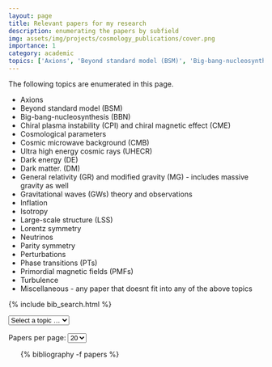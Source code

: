 ```yaml
---
layout: page
title: Relevant papers for my research
description: enumerating the papers by subfield
img: assets/img/projects/cosmology_publications/cover.png
importance: 1
category: academic
topics: ['Axions', 'Beyond standard model (BSM)', 'Big-bang-nucleosynthesis (BBN)', 'Chiral plasma instability (CPI) and chiral magnetic effect (CME)', 'Cosmological parameters','Cosmic microwave background (CMB)', 'Ultra high energy cosmic rays (UHECR)', 'Dark energy (DE)', 'Dark matter. (DM)', 'General relativity (GR) and modified gravity (MG)', 'Gravitational waves (GWs) theory & observations', 'Inflation', 'Isotropy', 'Large-scale structure (LSS)', 'Lorentz symmetry', 'Neutrinos', 'Parity symmetry', 'Perturbations', 'Phase transitions (PTs)', 'Primordial magnetic fields (PMFs)', 'Turbulence', 'Miscellaneous']
---
```

The following topics are enumerated in this page. 
- Axions
- Beyond standard model (BSM)
- Big-bang-nucleosynthesis (BBN)
- Chiral plasma instability (CPI) and chiral magnetic effect (CME)
- Cosmological parameters
- Cosmic microwave background (CMB)
- Ultra high energy cosmic rays (UHECR)
- Dark energy (DE)
- Dark matter. (DM)
- General relativity (GR) and modified gravity (MG) - includes massive gravity as well
- Gravitational waves (GWs) theory and observations
- Inflation
- Isotropy 
- Large-scale structure (LSS)
- Lorentz symmetry 
- Neutrinos
- Parity symmetry 
- Perturbations 
- Phase transitions (PTs)
- Primordial magnetic fields (PMFs)
- Turbulence
- Miscellaneous - any paper that doesnt fit into any of the above topics

{% include bib_search.html %}

<!-- ────────────  keyword filter UI  ──────────── -->
<div class="keyword-filter">
  <select id="topic-select">
    <option value="" disabled selected>Select a topic …</option>
    {% for t in page.topics %}
      <option value="{{ t }}">{{ t }}</option>
    {% endfor %}
  </select>

  <!-- pills for active filters will appear here -->
  <div id="selected-topics"></div>

  <!-- clear‑all button (hidden when nothing selected) -->
  <button id="clear-topics" style="display:none;">✖ Clear all</button>
</div>


<div class="bibliography-controls">
  <label for="per-page">Papers per page:</label>
  <select id="per-page">
    <option value="10">10</option>
    <option value="20" selected>20</option>
    <option value="50">50</option>
  </select>
</div>

<ul id="bib-list">
  {% bibliography -f papers %}
</ul>
<div id="bib-nav"></div>

<style>
  /* Anything that has the extra .hidden class is invisible */
  .hidden { display: none; }
</style>

<style>
.keyword-filter { margin-bottom: 1rem; }
#selected-topics .pill {
  display:inline-block; margin:.2em .35em; padding:.15em .55em;
  background:#e0e0e0; border-radius:1em; font-size:.85em; position:relative;
}
#selected-topics .pill .close {
  margin-left:.45em; cursor:pointer; font-weight:bold;
}
</style>


<script>
document.addEventListener('DOMContentLoaded', () => {
  /* --------- core DOM refs (unchanged) --------- */
  const perPageSelect = document.getElementById('per-page');
  const bibItems = Array.from(document.querySelectorAll('#bib-list li'));

/* --- add a <span class="num"> to each row (only once) --- */
bibItems.forEach(li => {
  if (!li.querySelector('.num')) {
    const num = document.createElement('span');
    num.className = 'num';
    li.insertBefore(num, li.firstChild);
  }
});



  /* two nav bars */
  const navBottom = document.getElementById('bib-nav');      // already in HTML
  const navTop    = document.createElement('div');           // we create this one

 /* ──── NEW: elements for topic filtering ──── */
  const topicSelect   = document.getElementById('topic-select');
  const selectedBox   = document.getElementById('selected-topics');
  const clearBtn      = document.getElementById('clear-topics');
  const selectedTopics = new Set();

  navTop.id = 'bib-nav-top';
  navTop.className = navBottom.className || '';
  // put the top bar right above #bib-list
  const bibListDiv = document.getElementById('bib-list');
  bibListDiv.parentNode.insertBefore(navTop, bibListDiv);

  /* ordered list element (for global numbering) */
  const bibOL = document.querySelector('#bib-list ol');

  /* current settings */
  let perPage     = +perPageSelect.value;
  let currentPage = 1;
  let inTopicFilter = false;    // prevent infinite observer loops

  /* --------- helper: items currently visible (i.e., not .unloaded) --------- */
  const getVisibleItems = () =>
    bibItems.filter(li => !li.classList.contains('unloaded'));

/* ──── helper: update pills UI ──── */
  function refreshPills() {
    selectedBox.innerHTML = '';
    selectedTopics.forEach(t => {
      const pill = document.createElement('span');
      pill.className = 'pill';
      pill.textContent = t;
      const x = document.createElement('span');
      x.className = 'close';
      x.textContent = '×';
      x.addEventListener('click', () => { selectedTopics.delete(t); applyTopicFilter(); });
      pill.appendChild(x);
      selectedBox.appendChild(pill);
    });
    clearBtn.style.display = selectedTopics.size ? '' : 'none';
  }

  /* ──── helper: (re)apply topic filter ──── */
  function applyTopicFilter() {
  inTopicFilter = true;       // ⟵ NEW

  const active = Array.from(selectedTopics).map(t => t.toLowerCase());
  bibItems.forEach(li => {
    const kw = (li.dataset.keywords || '')
                 .toLowerCase()
                 .split(',')
                 .map(s => s.trim());    // keep your .trim() fix
    const matches = active.every(a => kw.includes(a));
    li.classList.toggle('unloaded', !matches);
  });
  refreshPills();

  inTopicFilter = false;      // ⟵ NEW
}



  /* ──── select‑menu event ──── */
  topicSelect.addEventListener('change', () => {
    const val = topicSelect.value;
    if (val && !selectedTopics.has(val)) {
      selectedTopics.add(val);
      applyTopicFilter();              // sets .unloaded and triggers observer
    }
    topicSelect.selectedIndex = 0;     // reset dropdown label
  });

  /* ──── clear‑all event ──── */
  clearBtn.addEventListener('click', () => {
    selectedTopics.clear();
    applyTopicFilter();                // show everything again
  });


  /* --------- fill one nav bar (called twice) --------- */
  function fillBar(bar, totalPages) {
    bar.innerHTML = '';

    const addBtn = (label, page, disabled = false) => {
      const b = document.createElement('button');
      b.textContent = label;
      b.disabled    = disabled;
      if (!disabled) b.addEventListener('click', () => showPage(page));
      bar.appendChild(b);
    };
    const addDots = () => {
      const dots = document.createElement('span');
      dots.textContent = '…';
      bar.appendChild(dots);
    };

    /* which 10 pages? */
    let start = Math.max(1, currentPage - 4);
    let end   = start + 9;
    if (end > totalPages) { end = totalPages; start = Math.max(1, end - 9); }

    if (start > 1) { addBtn('«1', 1); if (start > 2) addDots(); }
    for (let p = start; p <= end; p++) addBtn(String(p), p, p === currentPage);
    if (end < totalPages) { if (end < totalPages - 1) addDots(); addBtn('»' + totalPages, totalPages); }
  }

  /* --------- main renderer --------- */
 function showPage(page) {
  const pool       = getVisibleItems();
  const totalPages = Math.max(1, Math.ceil(pool.length / perPage));

  currentPage = Math.min(Math.max(1, page), totalPages);

  const sliceStart = (currentPage - 1) * perPage;
  const sliceEnd   = sliceStart + perPage;

  //* —— hide everything & clear old numbers —— */
bibItems.forEach(li => {
  li.style.display = 'none';
  li.querySelector('.num').textContent = '';
});

/* —— show just the slice, write correct global index —— */
pool.slice(sliceStart, sliceEnd).forEach((li, idx) => {
  li.style.display = '';
  li.querySelector('.num').textContent = sliceStart + idx + 1;
});


  /* ---- set the <ol> start attribute (for accessibility) ---- */
  if (bibOL && pool.length) bibOL.start = sliceStart + 1;

  /* ---- rebuild nav bars ---- */
  fillBar(navTop, totalPages);
  fillBar(navBottom, totalPages);
}


  /* ----------------------------------------------- */
    /*  keep topic filter in force after each search   */
    /* ----------------------------------------------- */
    const searchInput =
        document.querySelector('#search') ||          // common id in bib_search.html
        document.querySelector('input[type="search"]');

    if (searchInput) {
    searchInput.addEventListener('input', () => {
        /* wait till bib_search has finished toggling .unloaded,
        then re‑apply the topic logic                      */
        setTimeout(() => {
        applyTopicFilter();   // restore pill filter
        showPage(1);          // rebuild pagination from the *intersection*
        }, 0);                  // 0 ms = run right after current event loop tick
    });
    }


  /* --------- events --------- */
  perPageSelect.addEventListener('change', () => {
    perPage = +perPageSelect.value;
    showPage(1);                       // reset to first page when size changes
  });

  /* watch for search filter toggling .unloaded */
  const observer = new MutationObserver(() => {
  if (!inTopicFilter) {       // ignore mutations we ourselves just triggered
    applyTopicFilter();       // restore topic constraints
    showPage(1);              // rebuild page list from the intersection
  }
});

  bibItems.forEach(li => observer.observe(li, { attributes: true, attributeFilter: ['class'] }));

  /* initial paint */
  showPage(1);

  /* --------- collapse logic for “Abs” / “Bib” buttons (unchanged) --------- */
  document.querySelectorAll('#bib-list div.abstract, #bib-list div.bibtex')
          .forEach(div => div.classList.add('hidden'));

  document.querySelectorAll('#bib-list a.abstract.btn').forEach(btn => {
    const block = btn.closest('li').querySelector('div.abstract');
    if (block) btn.addEventListener('click', e => { e.preventDefault(); block.classList.toggle('hidden'); });
  });
  document.querySelectorAll('#bib-list a.bibtex.btn').forEach(btn => {
    const block = btn.closest('li').querySelector('div.bibtex');
    if (block) btn.addEventListener('click', e => { e.preventDefault(); block.classList.toggle('hidden'); });
  });
});
</script>
